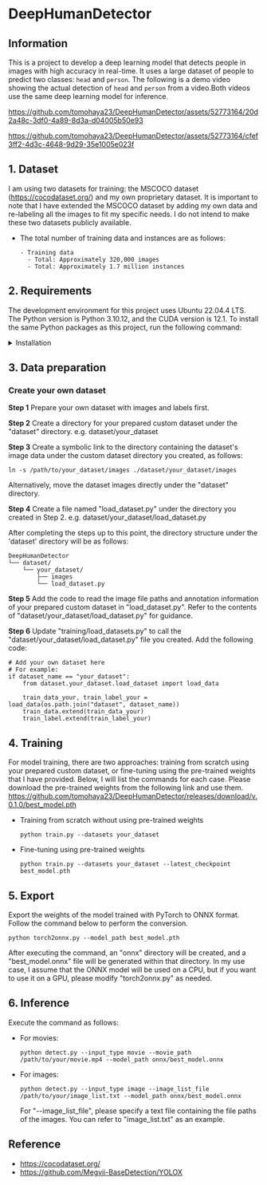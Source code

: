 # DeepHumanDetector

## Information
This is a project to develop a deep learning model that detects people in images with high accuracy in real-time. It uses a large dataset of people to predict two classes: `head` and `person`. The following is a demo video showing the actual detection of `head` and `person` from a video.Both videos use the same deep learning model for inference.

https://github.com/tomohaya23/DeepHumanDetector/assets/52773164/20d2a48c-3df0-4a89-8d3a-d04005b50e93

https://github.com/tomohaya23/DeepHumanDetector/assets/52773164/cfef3ff2-4d3c-4648-9d29-35e1005e023f

## 1. Dataset
I am using two datasets for training: the MSCOCO dataset (https://cocodataset.org/) and my own proprietary dataset. It is important to note that I have extended the MSCOCO dataset by adding my own data and re-labeling all the images to fit my specific needs. I do not intend to make these two datasets publicly available.
  
  - The total number of training data and instances are as follows:
    ```
    - Training data
      - Total: Approximately 320,000 images
      - Total: Approximately 1.7 million instances
    ```

## 2. Requirements
The development environment for this project uses Ubuntu 22.04.4 LTS. The Python version is Python 3.10.12, and the CUDA version is 12.1. To install the same Python packages as this project, run the following command:

<details><summary>Installation</summary>

```
pip install torch torchvision torchaudio
pip install tqdm
pip install pyyaml
pip install simplejson
pip install onnx
pip install opencv-python
pip install onnxruntime
```

</details>

## 3. Data preparation
### Create your own dataset
**Step 1** 
Prepare your own dataset with images and labels first.

**Step 2**
Create a directory for your prepared custom dataset under the "dataset" directory.
e.g. dataset/your_dataset

**Step 3** 
Create a symbolic link to the directory containing the dataset's image data under the custom dataset directory you created, as follows:

```
ln -s /path/to/your_dataset/images ./dataset/your_dataset/images
```

Alternatively, move the dataset images directly under the "dataset" directory.

**Step 4**
Create a file named "load_dataset.py" under the directory you created in Step 2.
e.g. dataset/your_dataset/load_dataset.py

After completing the steps up to this point, the directory structure under the 'dataset' directory will be as follows:

```
DeepHumanDetector
└── dataset/
    └── your_dataset/
        ├── images
        └── load_dataset.py
```

**Step 5**
Add the code to read the image file paths and annotation information of your prepared custom dataset in "load_dataset.py". Refer to the contents of "dataset/your_dataset/load_dataset.py" for guidance.

**Step 6**
Update "training/load_datasets.py" to call the "dataset/your_dataset/load_dataset.py" file you created. Add the following code:
```
# Add your own dataset here
# For example:
if dataset_name == "your_dataset":
    from dataset.your_dataset.load_dataset import load_data

    train_data_your, train_label_your = load_data(os.path.join("dataset", dataset_name))
    train_data.extend(train_data_your)
    train_label.extend(train_label_your)
```

## 4. Training
For model training, there are two approaches: training from scratch using your prepared custom dataset, or fine-tuning using the pre-trained weights that I have provided. Below, I will list the commands for each case. Please download the pre-trained weights from the following link and use them.
https://github.com/tomohaya23/DeepHumanDetector/releases/download/v.0.1.0/best_model.pth

  - Training from scratch without using pre-trained weights
    ```
    python train.py --datasets your_dataset
    ```

  - Fine-tuning using pre-trained weights
    ```
    python train.py --datasets your_dataset --latest_checkpoint best_model.pth
    ```

## 5. Export
Export the weights of the model trained with PyTorch to ONNX format. Follow the command below to perform the conversion.

```
python torch2onnx.py --model_path best_model.pth
```

After executing the command, an "onnx" directory will be created, and a "best_model.onnx" file will be generated within that directory. In my use case, I assume that the ONNX model will be used on a CPU, but if you want to use it on a GPU, please modify "torch2onnx.py" as needed.

## 6. Inference
Execute the command as follows:
  - For movies:
    ```
    python detect.py --input_type movie --movie_path /path/to/your/movie.mp4 --model_path onnx/best_model.onnx
    ```
  - For images:
    ```
    python detect.py --input_type image --image_list_file /path/to/your/image_list.txt --model_path onnx/best_model.onnx
    ```

    For "--image_list_file", please specify a text file containing the file paths of the images. You can refer to "image_list.txt" as an example.

## Reference
  - https://cocodataset.org/
  - https://github.com/Megvii-BaseDetection/YOLOX
